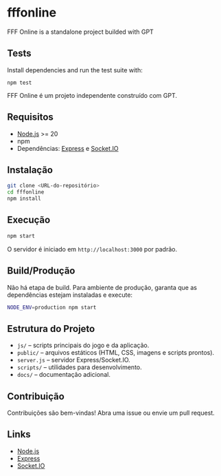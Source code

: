 # fffonline
FFF Online is a standalone project builded with GPT

## Tests

Install dependencies and run the test suite with:

```
npm test
```
FFF Online é um projeto independente construído com GPT.

## Requisitos

- [Node.js](https://nodejs.org/) >= 20
- npm
- Dependências: [Express](https://expressjs.com/) e [Socket.IO](https://socket.io/)

## Instalação

```bash
git clone <URL-do-repositório>
cd fffonline
npm install
```

## Execução

```bash
npm start
```

O servidor é iniciado em `http://localhost:3000` por padrão.

## Build/Produção

Não há etapa de build. Para ambiente de produção, garanta que as dependências estejam instaladas e execute:

```bash
NODE_ENV=production npm start
```

## Estrutura do Projeto

- `js/` – scripts principais do jogo e da aplicação.
- `public/` – arquivos estáticos (HTML, CSS, imagens e scripts prontos).
- `server.js` – servidor Express/Socket.IO.
- `scripts/` – utilidades para desenvolvimento.
- `docs/` – documentação adicional.

## Contribuição

Contribuições são bem-vindas! Abra uma issue ou envie um pull request.

## Links

- [Node.js](https://nodejs.org/)
- [Express](https://expressjs.com/)
- [Socket.IO](https://socket.io/)